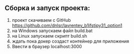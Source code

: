  ## Сборка и запуск проекта:
 1. проект скачиваем с GitHub https://github.com/dnlsr/lavrentev_b1ifstipy31_option1
 2. на Windows запускаем файл build.bat
 3. на Linux запускаем скрипт build.sh
 3. ждать пока докер создаст контейнер для приложения
 4. Ввести в браузер localhost:3000
